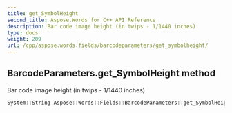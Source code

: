 ```yaml
---
title: get_SymbolHeight
second_title: Aspose.Words for C++ API Reference
description: Bar code image height (in twips - 1/1440 inches) 
type: docs
weight: 209
url: /cpp/aspose.words.fields/barcodeparameters/get_symbolheight/
---
```

## BarcodeParameters.get_SymbolHeight method


Bar code image height (in twips - 1/1440 inches)

```cpp
System::String Aspose::Words::Fields::BarcodeParameters::get_SymbolHeight() const
```

